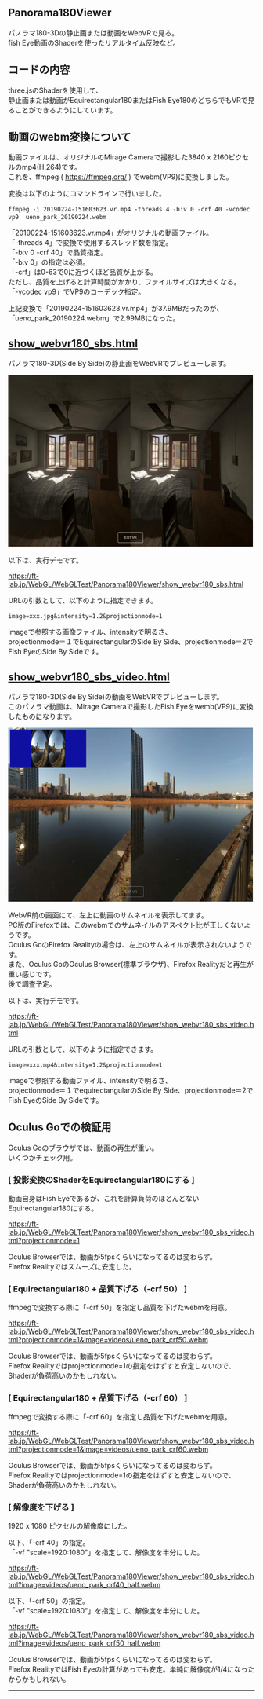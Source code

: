 ## Panorama180Viewer

パノラマ180-3Dの静止画または動画をWebVRで見る。    
fish Eye動画のShaderを使ったリアルタイム反映など。   

## コードの内容

three.jsのShaderを使用して、    
静止画または動画がEquirectangular180またはFish Eye180のどちらでもVRで見ることができるようにしています。

## 動画のwebm変換について

動画ファイルは、オリジナルのMirage Cameraで撮影した3840 x 2160ピクセルのmp4(H.264)です。    
これを、ffmpeg ( https://ffmpeg.org/ ) でwebm(VP9)に変換しました。    

変換は以下のようにコマンドラインで行いました。    

    ffmpeg -i 20190224-151603623.vr.mp4 -threads 4 -b:v 0 -crf 40 -vcodec vp9  ueno_park_20190224.webm

「20190224-151603623.vr.mp4」がオリジナルの動画ファイル。    
「-threads 4」で変換で使用するスレッド数を指定。    
「-b:v 0 -crf 40」で品質指定。    
「-b:v 0」の指定は必須。    
「-crf」は0-63で0に近づくほど品質が上がる。   
ただし、品質を上げると計算時間がかかり、ファイルサイズは大きくなる。    
「-vcodec vp9」でVP9のコーデック指定。    

上記変換で「20190224-151603623.vr.mp4」が37.9MBだったのが、「ueno_park_20190224.webm」で2.99MBになった。    

## [show_webvr180_sbs.html](./show_webvr180_sbs.html)

パノラマ180-3D(Side By Side)の静止画をWebVRでプレビューします。    

![show_webvr180_sbs](../images/Panorama180Viewer_img_00.jpg)    

以下は、実行デモです。    

https://ft-lab.jp/WebGL/WebGLTest/Panorama180Viewer/show_webvr180_sbs.html

URLの引数として、以下のように指定できます。    

    image=xxx.jpg&intensity=1.2&projectionmode=1

imageで参照する画像ファイル、intensityで明るさ、    
projectionmode＝１でEquirectangularのSide By Side、projectionmode＝2でFish EyeのSide By Sideです。    


## [show_webvr180_sbs_video.html](./show_webvr180_sbs_video.html)

パノラマ180-3D(Side By Side)の動画をWebVRでプレビューします。    
このパノラマ動画は、Mirage Cameraで撮影したFish Eyeをwemb(VP9)に変換したものになります。    

![show_webvr180_sbs_video](../images/Panorama180Viewer_img_01.jpg)    

WebVR前の画面にて、左上に動画のサムネイルを表示してます。    
PC版のFirefoxでは、このwebmでのサムネイルのアスペクト比が正しくないようです。     
Oculus GoのFirefox Realityの場合は、左上のサムネイルが表示されないようです。    
また、Oculus GoのOculus Browser(標準ブラウザ)、Firefox Realityだと再生が重い感じです。    
後で調査予定。     

以下は、実行デモです。    

https://ft-lab.jp/WebGL/WebGLTest/Panorama180Viewer/show_webvr180_sbs_video.html

URLの引数として、以下のように指定できます。    

    image=xxx.mp4&intensity=1.2&projectionmode=1

imageで参照する動画ファイル、intensityで明るさ、    
projectionmode＝１でequirectangularのSide By Side、projectionmode＝2でFish EyeのSide By Sideです。    

## Oculus Goでの検証用

Oculus Goのブラウザでは、動画の再生が重い。    
いくつかチェック用。

### [ 投影変換のShaderをEquirectangular180にする ]

動画自身はFish Eyeであるが、これを計算負荷のほとんどないEquirectangular180にする。    

https://ft-lab.jp/WebGL/WebGLTest/Panorama180Viewer/show_webvr180_sbs_video.html?projectionmode=1

Oculus Browserでは、動画が5fpsくらいになってるのは変わらず。    
Firefox Realityではスムーズに安定した。    

### [ Equirectangular180 + 品質下げる（-crf 50） ]

ffmpegで変換する際に「-crf 50」を指定し品質を下げたwebmを用意。    

https://ft-lab.jp/WebGL/WebGLTest/Panorama180Viewer/show_webvr180_sbs_video.html?projectionmode=1&image=videos/ueno_park_crf50.webm

Oculus Browserでは、動画が5fpsくらいになってるのは変わらず。    
Firefox Realityではprojectionmode=1の指定をはずすと安定しないので、Shaderが負荷高いのかもしれない。    

### [ Equirectangular180 + 品質下げる（-crf 60） ]

ffmpegで変換する際に「-crf 60」を指定し品質を下げたwebmを用意。    

https://ft-lab.jp/WebGL/WebGLTest/Panorama180Viewer/show_webvr180_sbs_video.html?projectionmode=1&image=videos/ueno_park_crf60.webm

Oculus Browserでは、動画が5fpsくらいになってるのは変わらず。    
Firefox Realityではprojectionmode=1の指定をはずすと安定しないので、Shaderが負荷高いのかもしれない。    

### [ 解像度を下げる ]

1920 x 1080 ピクセルの解像度にした。    

以下、「-crf 40」の指定。    
「-vf "scale=1920:1080"」を指定して、解像度を半分にした。    

https://ft-lab.jp/WebGL/WebGLTest/Panorama180Viewer/show_webvr180_sbs_video.html?image=videos/ueno_park_crf40_half.webm

以下、「-crf 50」の指定。    
「-vf "scale=1920:1080"」を指定して、解像度を半分にした。    

https://ft-lab.jp/WebGL/WebGLTest/Panorama180Viewer/show_webvr180_sbs_video.html?image=videos/ueno_park_crf50_half.webm


Oculus Browserでは、動画が5fpsくらいになってるのは変わらず。    
Firefox RealityではFish Eyeの計算があっても安定。単純に解像度が1/4になったからかもしれない。    

----
